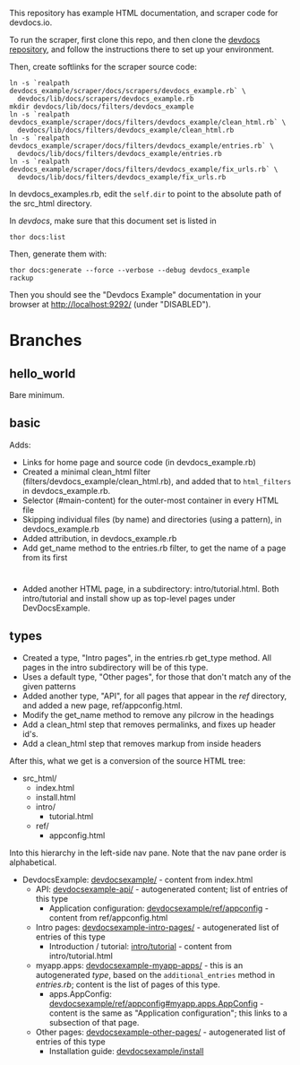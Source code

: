 This repository has example HTML documentation, and scraper code
for devdocs.io.

To run the scraper, first clone this repo, and then clone the
[devdocs repository](https://github.com/Thibaut/devdocs), and
follow the instructions there to set up your environment.

Then, create softlinks for the scraper source code:

```
ln -s `realpath devdocs_example/scraper/docs/scrapers/devdocs_example.rb` \
  devdocs/lib/docs/scrapers/devdocs_example.rb
mkdir devdocs/lib/docs/filters/devdocs_example
ln -s `realpath devdocs_example/scraper/docs/filters/devdocs_example/clean_html.rb` \
  devdocs/lib/docs/filters/devdocs_example/clean_html.rb
ln -s `realpath devdocs_example/scraper/docs/filters/devdocs_example/entries.rb` \
  devdocs/lib/docs/filters/devdocs_example/entries.rb
ln -s `realpath devdocs_example/scraper/docs/filters/devdocs_example/fix_urls.rb` \
  devdocs/lib/docs/filters/devdocs_example/fix_urls.rb
```

In devdocs_examples.rb, edit the `self.dir` to point to the absolute
path of the src_html directory.

In *devdocs*, make sure that this document set is listed in

```
thor docs:list
```

Then, generate them with:

```
thor docs:generate --force --verbose --debug devdocs_example
rackup
```

Then you should see the "Devdocs Example" documentation in your browser at
[http://localhost:9292/]() (under "DISABLED").


# Branches

## hello_world

Bare minimum.

## basic

Adds:

* Links for home page and source code (in devdocs_example.rb)
* Created a minimal clean_html filter (filters/devdocs_example/clean_html.rb),
  and added that to `html_filters` in devdocs_example.rb.
* Selector (#main-content) for the outer-most container in every HTML file
* Skipping individual files (by name) and directories (using a pattern),
  in devdocs_example.rb
* Added attribution, in devdocs_example.rb
* Add get_name method to the entries.rb filter, to get the name of a page
  from its first <h1>
* Added another HTML page, in a subdirectory: intro/tutorial.html. Both
  intro/tutorial and install show up as top-level pages under DevDocsExample.


## types

* Created a type, "Intro pages", in the entries.rb get_type method. All pages in
  the intro subdirectory will be of this type.
* Uses a default type, "Other pages", for those that don't match any of the
  given patterns
* Added another type, "API", for all pages that appear in the *ref* directory,
  and added a new page, ref/appconfig.html.
* Modify the get_name method to remove any pilcrow in the headings
* Add a clean_html step that removes permalinks, and fixes up header id's.
* Add a clean_html step that removes markup from inside headers

After this, what we get is a conversion of the source HTML tree:

* src_html/
    * index.html
    * install.html
    * intro/
        * tutorial.html
    * ref/
        * appconfig.html

Into this hierarchy in the left-side nav pane. Note that the nav pane 
order is alphabetical.

* DevdocsExample: [devdocsexample/](http://localhost:9292/devdocsexample/) - 
  content from index.html
    * API: [devdocsexample-api/](http://localhost:9292/devdocsexample-api/) - 
      autogenerated content; list of entries of this type
        * Application configuration: 
          [devdocsexample/ref/appconfig](http://localhost:9292/devdocsexample/ref/appconfig) -
          content from ref/appconfig.html
    * Intro pages: 
      [devdocsexample-intro-pages/](http://localhost:9292/devdocsexample-intro-pages/) -
      autogenerated list of entries of this type
        * Introduction / tutorial: 
          [intro/tutorial](http://localhost:9292/devdocsexample/intro/tutorial) -
          content from intro/tutorial.html
    * myapp.apps:
      [devdocsexample-myapp-apps/](http://localhost:9292/devdocsexample-myapp-apps/) -
      this is an autogenerated *type*, based on the `additional_entries` method in
      *entries.rb*; content is the list of pages of this type.
        * apps.AppConfig: 
          [devdocsexample/ref/appconfig#myapp.apps.AppConfig](http://localhost:9292/devdocsexample/ref/appconfig#myapp.apps.AppConfig) -
          content is the same as "Application configuration"; this links to a subsection
          of that page.
    * Other pages:
      [devdocsexample-other-pages/](http://localhost:9292/devdocsexample-other-pages/) -
      autogenerated list of entries of this type
        * Installation guide:
          [devdocsexample/install](http://localhost:9292/devdocsexample/install)


